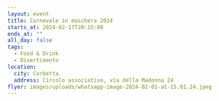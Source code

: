 ```yaml
---
layout: event
title: Carnevale in maschera 2024
starts_at: 2024-02-17T20:15:00
ends_at: ""
all_day: false
tags:
  - Food & Drink
  - Divertimento
location:
  city: Corbetta
  address: Circolo associativo, via della Madonna 24
flyer: images/uploads/whatsapp-image-2024-02-01-at-15.01.24.jpeg
---
```

